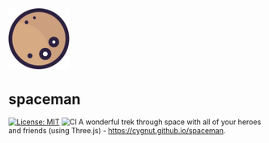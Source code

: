 <img src="favicon.svg" width="120" height="120">

# spaceman
[![License: MIT](https://img.shields.io/badge/License-MIT-yellow.svg)](https://opensource.org/licenses/MIT)
![CI](https://github.com/Cygnut/spaceman/actions/workflows/ci.yml/badge.svg)
A wonderful trek through space with all of your heroes and friends (using Three.js) - https://cygnut.github.io/spaceman.
